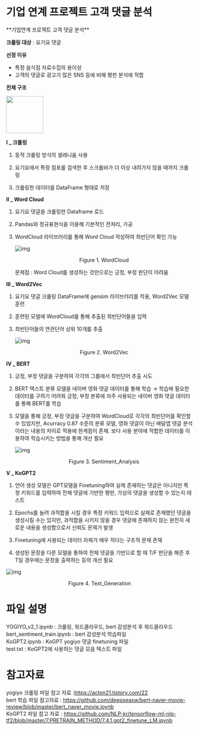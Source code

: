 # 기업 연계 프로젝트 고객 댓글 분석

<p center>**기업연계 프로젝트 고객 댓글 분석**</center>

**크롤링 대상** : 요기요 댓글 

**선정 이유** 

- 특정 음식점 자료수집의 용이성
- 고객의 댓글로 광고가 많은 SNS 등에 비해 평판 분석에 적합

**전체 구조**



<!-- ![img](https://lh4.googleusercontent.com/uRtrRAHdkTUVMIMXXjHv-NP5b36cWqgVx8YGO4W5WmAok6sngG3Lu2GW1G33c5m2Wl4bR-IP-bYuAIaDrjkPSjXoJgWtbr3NtI297-t9_I3DJn8dOaxFIpXS3uYTuRYjgevusN1P) -->

<image src="https://lh4.googleusercontent.com/uRtrRAHdkTUVMIMXXjHv-NP5b36cWqgVx8YGO4W5WmAok6sngG3Lu2GW1G33c5m2Wl4bR-IP-bYuAIaDrjkPSjXoJgWtbr3NtI297-t9_I3DJn8dOaxFIpXS3uYTuRYjgevusN1P" style="width:100px;"></image>


**I _ 크롤링**

1. 동적 크롤링 방식의 셀레니움 사용

2. 요기요에서 특정 점포를 검색한 후 스크롤바가 더 이상 내려가지 않을 때까지 크롤링

3. 크롤링한 데이터를 DataFrame 형태로 저장

   

**II _ Word Cloud**

 1. 요기요 댓글을 크롤링한 Dataframe 로드 

 2. Pandas와 정규표현식을 이용해 기본적인 전처리, 가공

 3. WordCloud 라이브러리를 통해 Word Cloud 작성하여 최빈단어 확인 가능

    

    ![img](https://lh3.googleusercontent.com/zfv3p5TNr2ELNKiYcEoulsnruudHopALlWqw-mHqv-68-Iqxb_tt15EotQBSw9EaoIqqKxnt-3LxGPxvFLEys1op7pjwQIgVsyaENuaWUM2NCdUnKDcZSA2Newz-z-FdVnYX52Nv)

    <center>Figure 1. WordCloud</center>

    문제점 : Word Cloud를 생성하는 것만으로는 긍정, 부정 판단이 어려움

    

**III _ Word2Vec**

1. 요기요 댓글 크롤링 DataFrame에 gensim 라이브러리를 적용, Word2Vec 모델 훈련

2. 훈련된 모델에 WordCloud를 통해 추출된 최빈단어들을 입력

3. 최빈단어들의 연관단어 상위 10개를 추출 

   

   ![img](https://lh4.googleusercontent.com/PmLlNNafEwInXlrIGdcq4fuYga9nZKV6lzsxn2xuW7ZGlAGJ7VG_j4qxV-4c1YI2sjAaK71N9nEuJK6PSVh6AqBotCI8II9U1MZ7qC0BEK4FhnQP4n3VS6luezSzTSoAcjteTFUO)

   <center>Figure 2. Word2Vec</center>

   

**IV _ BERT**

1. 긍정, 부정 댓글을 구분하여 각각의 그룹에서 최빈단어 추출 시도

2. BERT 텍스트 분류 모델을 네이버 영화 댓글 데이터를 통해 학습 → 학습에 필요한 데이터를 구하기 어려워 긍정, 부정 분류에 자주 사용되는 네이버 영화 댓글 데이터를 통해 BERT를 학습 

3. 모델을 통해 긍정, 부정 댓글을 구분하여 WordCloud로 각각의 최빈단어를 확인할 수 있었지만, Acurracy 0.87 수준의 분류 모델, 영화 댓글이 아닌 배달앱 댓글 분석이라는 내용의 차이로 적용에 한계점이 존재. 보다 사용 분야에 적합한 데이터를 이용하여 학습시키는 방법을 통해 개선 필요

   

   ![img](https://lh4.googleusercontent.com/wFgZHxyphIl9tamNbXEnLSYeLindNDf9Qej6FbS1lO3nxsfll0kSJRk1sAS2S0qk_FW2pvYUfIPIqwnLbo8XbS46zKGMc-1he8jS87lZX3Coh_mFxygYoQ26onpfbX-I9rW3pgl8)

   <center>Figure 3. Sentiment_Analysis</center>

   

**V _ KoGPT2**

1. 언어 생성 모델은 GPT모델을 Finetuning하여 실제 존재하는 댓글은 아니지만 특정 키워드를 입력하여 전체 댓글에 기반한 평판, 가상의 댓글을 생성할 수 있는지 테스트

2. Epochs를 늘려 과적합을 시킬 경우 특정 키워드 입력으로 실제로 존재했던 댓글을 생성시킬 수는 있지만, 과적합을 시키지 않을 경우 댓글에 존재하지 않는 완전히 새로운 내용을 생성함으로서 신뢰도 문제가 발생

3. Finetuning에 사용되는 데이터 자체가 매우 적다는 구조적 문제 존재

4. 생성된 문장을 다른 모델을 통하여 전체 댓글을 기반으로 할 때 T/F 판단을 해준 후 T일 경우에는 문장을 출력하는 등의 개선 필요

   

![img](https://lh6.googleusercontent.com/V4zj2NbpylkgUXNUojOBKk8-3m3nj5kzNi4mwaObL8QdH05VyQsN1b1AtfUyOmJSQ2GHlqgLvl-mGzvF66yIp-MPq5vxwDOOhEulM5GOSBr_fsMkJeTl4Nbo8kJvgKI1J2R9_7EN)

<center>Figure 4. Text_Generation</center>



# 파일 설명

YOGIYO_v2_1.ipynb : 크롤링, 워드클라우드, bert 감성분석 후 워드클라우드   
bert_sentiment_train.ipynb : bert 감성분석 학습파일   
KoGPT2.ipynb : KoGPT yogiyo 댓글 finetuning 파일   
test.txt : KoGPT2에 사용하는 댓글 모음 텍스트 파일

# 참고자료
yogiyo 크롤링 파일 참고 자료 :https://acton21.tistory.com/22   
bert 학습 파일 참고자료 : https://github.com/deepseasw/bert-naver-movie-review/blob/master/bert_naver_movie.ipynb   
KoGPT2 파일 참고 자료 : https://github.com/NLP-kr/tensorflow-ml-nlp-tf2/blob/master/7.PRETRAIN_METHOD/7.4.1.gpt2_finetune_LM.ipynb
